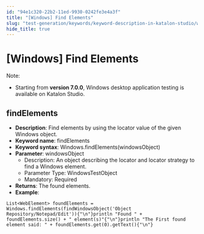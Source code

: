 ```yaml
---
id: "94e1c320-22b2-11ed-9930-0242fe3e4a3f"
title: "[Windows] Find Elements"
slug: "test-generation/keywords/keyword-description-in-katalon-studio/windows-keywords/windows-find-elements"
hide_title: true
---
```


# <a id="id_0" class="anchor_top_offset"/><a id="ariaid-title1" class="anchor_top_offset"/>[Windows] Find Elements

              
<div xmlns="http://www.w3.org/1999/xhtml" className="note note note_note" id="id_0__id"><span className="note__title">Note:</span> 
  <ul className="ul"><li className="li"><p className="p">Starting from <strong className="ph b">version 7.0.0</strong>, Windows desktop
        application testing is available on Katalon Studio.</p></li></ul>
</div>
      

## <a id="id_0__id_1" class="anchor_top_offset"/>findElements

              
<ul xmlns="http://www.w3.org/1999/xhtml" className="ul"><li className="li">     <strong className="ph b">Description</strong>: Find elements by using the     locator value of the given Windows object.</li><li className="li">     <strong className="ph b">Keyword name</strong>: findElements</li><li className="li">     <strong className="ph b">Keyword syntax</strong>:     Windows.findElements(windowsObject)</li><li className="li">     <strong className="ph b">Parameter</strong>: windowsObject      <ul className="ul"><li className="li">Description: An object describing the locator and locator         strategy to find a Windows element.</li><li className="li">Parameter Type: WindowsTestObject</li><li className="li">Mandatory: Required</li></ul>   </li><li className="li">     <strong className="ph b">Returns</strong>: The found elements.</li><li className="li">     <strong className="ph b">Example</strong>:</li></ul> 
              
<pre xmlns="http://www.w3.org/1999/xhtml" className="pre codeblock"><code>List&lt;WebElement&gt; foundElements = Windows.findElements(findWindowsObject('Object Repository/Notepad/Edit')){"\n"}println "Found " + foundElements.size() + " element(s)"{"\n"}println "The First found element said: " + foundElements.get(0).getText(){"\n"}</code></pre> 
            
